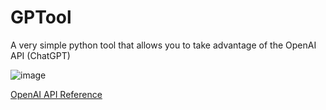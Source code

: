 # GPTool
A very simple python tool that allows you to take advantage of the OpenAI API (ChatGPT)

![image](https://user-images.githubusercontent.com/62328337/233135645-311084b5-4114-454b-8d83-2a29a0a16ed4.png)

[OpenAI API Reference](https://platform.openai.com/docs/api-reference)
